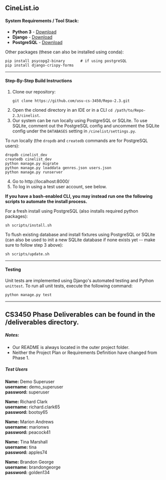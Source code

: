 CineList.io
------------------------
#### System Requirements / Tool Stack:
* **Python 3** - [Download](https://www.python.org/downloads/)
* **Django** - [Download](https://www.djangoproject.com/download/)
* **PostgreSQL** - [Download](https://www.postgresql.org/download/)

Other packages (these can also be installed using conda):
```
pip install psycopg2-binary       # if using postgreSQL
pip install django-crispy-forms
```

****

#### Step-By-Step Build Instructions
1. Clone our repository:
    ```
    git clone https://github.com/usu-cs-3450/Repo-2.3.git
    ```
2. Open the cloned directory in an IDE or in a CLI   ``cd /path/to/Repo-2.3/cinelist``.
3. Our system can be run locally using PostgreSQL or SQLite. To use SQLite, comment out the PostgreSQL config and uncomment the SQLite config under the `DATABASES` setting in `/cinelist/settings.py`.  

To run locally (the `dropdb` and `createdb` commands are for PostgreSQL users):
```
dropdb cinelist_dev                     
createdb cinelist_dev                    
python manage.py migrate
python manage.py loaddata genres.json users.json
python manage.py runserver
```
4. Go to http://localhost:8000/
5. To log in using a test user account, see below.

__If you have a bash-enabled CLI, you may instead run one the following scripts to automate the install process.__  

For a fresh install using PostgreSQL (also installs required python packages):
```
sh scripts/install.sh
```
To flush existing database and install fixtures using PostgreSQL or SQLite (can also be used to init a new SQLite database if none exists yet -- make sure to follow step 3 above):
```
sh scripts/update.sh
```

****
#### Testing
Unit tests are implemented using Django's automated testing and Python `unittest`. To run all unit tests, execute the following command:
```
python manage.py test
```


------------------------
## CS3450 Phase Deliverables can be found in the /deliverables directory.
##### Notes:
* Our README is always located in the outer project folder.
* Neither the Project Plan or Requirements Definition have changed from Phase 1.

##### Test Users
**Name:** Demo Superuser  
**username:** demo_superuser  
**password:** superuser    

**Name:** Richard Clark  
**username:** richard.clark65  
**password:** bootsy65  

**Name:** Marion Andrews  
**username:** marionws  
**password:** peacock41  

**Name:** Tina Marshall  
**username:** tina  
**password:** apples74  

**Name:** Brandon George  
**username:** brandongeorge  
**password:** golden134  
